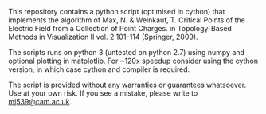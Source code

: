 This repository contains a python script (optimised in cython) that implements the algorithm of 
Max, N. & Weinkauf, T. Critical Points of the Electric Field from a Collection of Point Charges. 
in Topology-Based Methods in Visualization  II vol. 2 101–114 (Springer, 2009).

The scripts runs on python 3 (untested on python 2.7) using numpy and optional plotting in 
matplotlib. For ~120x speedup consider using the cython version, in which case cython and 
compiler is required. 

The script is provided without any warranties or guarantees whatsoever. Use at your own risk.
If you see a mistake, please write to mj539@cam.ac.uk.

